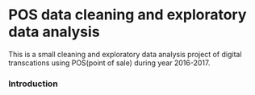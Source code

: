 # POS data cleaning and exploratory data analysis

This is a small cleaning and exploratory data analysis project of digital transcations using POS(point of sale) during year 2016-2017.

### Introduction

